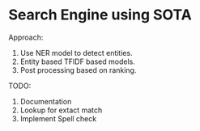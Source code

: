 # Search Engine using SOTA

Approach:

1.  Use NER model to detect entities.
2.  Entity based TFIDF based models.
3.  Post processing based on ranking.

TODO:

1. Documentation
2. Lookup for extact match
3. Implement Spell check
